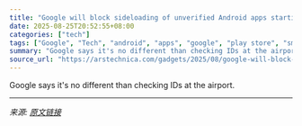 ```yaml
---
title: "Google will block sideloading of unverified Android apps starting next year"
date: 2025-08-25T20:52:55+08:00
categories: ["tech"]
tags: ["Google", "Tech", "android", "apps", "google", "play store", "smartphones"]
summary: "Google says it's no different than checking IDs at the airport."
source_url: "https://arstechnica.com/gadgets/2025/08/google-will-block-sideloading-of-unverified-android-apps-starting-next-year/"
---
```


Google says it's no different than checking IDs at the airport.

---

*来源: [原文链接](https://arstechnica.com/gadgets/2025/08/google-will-block-sideloading-of-unverified-android-apps-starting-next-year/)*
